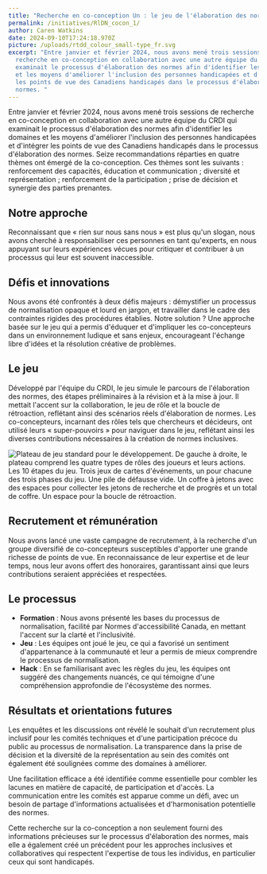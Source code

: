 ```yaml
---
title: "Recherche en co-conception Un : le jeu de l'élaboration des normes"
permalink: /initiatives/RlDN_cocon_1/
author: Caren Watkins
date: 2024-09-10T17:24:18.970Z
picture: /uploads/rtdd_colour_small-type_fr.svg
excerpt: "Entre janvier et février 2024, nous avons mené trois sessions de
  recherche en co-conception en collaboration avec une autre équipe du CRDI qui
  examinait le processus d'élaboration des normes afin d'identifier les domaines
  et les moyens d'améliorer l'inclusion des personnes handicapées et d'intégrer
  les points de vue des Canadiens handicapés dans le processus d'élaboration des
  normes. "
---
```

Entre janvier et février 2024, nous avons mené trois sessions de recherche en co-conception en collaboration avec une autre équipe du CRDI qui examinait le processus d'élaboration des normes afin d'identifier les domaines et les moyens d'améliorer l'inclusion des personnes handicapées et d'intégrer les points de vue des Canadiens handicapés dans le processus d'élaboration des normes. Seize recommandations réparties en quatre thèmes ont émergé de la co-conception. Ces thèmes sont les suivants : renforcement des capacités, éducation et communication ; diversité et représentation ; renforcement de la participation ; prise de décision et synergie des parties prenantes.

## Notre approche

Reconnaissant que « rien sur nous sans nous » est plus qu'un slogan, nous avons cherché à responsabiliser ces personnes en tant qu'experts, en nous appuyant sur leurs expériences vécues pour critiquer et contribuer à un processus qui leur est souvent inaccessible.

## Défis et innovations

Nous avons été confrontés à deux défis majeurs : démystifier un processus de normalisation opaque et lourd en jargon, et travailler dans le cadre des contraintes rigides des procédures établies. Notre solution ? Une approche basée sur le jeu qui a permis d'éduquer et d'impliquer les co-concepteurs dans un environnement ludique et sans enjeux, encourageant l'échange libre d'idées et la résolution créative de problèmes.

## Le jeu

Développé par l'équipe du CRDI, le jeu simule le parcours de l'élaboration des normes, des étapes préliminaires à la révision et à la mise à jour. Il mettait l'accent sur la collaboration, le jeu de rôle et la boucle de rétroaction, reflétant ainsi des scénarios réels d'élaboration de normes. Les co-concepteurs, incarnant des rôles tels que chercheurs et décideurs, ont utilisé leurs « super-pouvoirs » pour naviguer dans le jeu, reflétant ainsi les diverses contributions nécessaires à la création de normes inclusives.

![Plateau de jeu standard pour le développement. De gauche à droite, le plateau comprend les quatre types de rôles des joueurs et leurs actions. Les 10 étapes du jeu. Trois jeux de cartes d'événements, un pour chacune des trois phases du jeu. Une pile de défausse vide. Un coffre à jetons avec des espaces pour collecter les jetons de recherche et de progrès et un total de coffre. Un espace pour la boucle de rétroaction.](/uploads/picture1.png)

## Recrutement et rémunération

Nous avons lancé une vaste campagne de recrutement, à la recherche d'un groupe diversifié de co-concepteurs susceptibles d'apporter une grande richesse de points de vue. En reconnaissance de leur expertise et de leur temps, nous leur avons offert des honoraires, garantissant ainsi que leurs contributions seraient appréciées et respectées.

## Le processus

* **Formation** : Nous avons présenté les bases du processus de normalisation, facilité par Normes d'accessibilité Canada, en mettant l'accent sur la clarté et l'inclusivité.
* **Jeu** : Les équipes ont joué le jeu, ce qui a favorisé un sentiment d'appartenance à la communauté et leur a permis de mieux comprendre le processus de normalisation.
* **Hack** : En se familiarisant avec les règles du jeu, les équipes ont suggéré des changements nuancés, ce qui témoigne d'une compréhension approfondie de l'écosystème des normes.

## Résultats et orientations futures

Les enquêtes et les discussions ont révélé le souhait d'un recrutement plus inclusif pour les comités techniques et d'une participation précoce du public au processus de normalisation. La transparence dans la prise de décision et la diversité de la représentation au sein des comités ont également été soulignées comme des domaines à améliorer.

Une facilitation efficace a été identifiée comme essentielle pour combler les lacunes en matière de capacité, de participation et d'accès. La communication entre les comités est apparue comme un défi, avec un besoin de partage d'informations actualisées et d'harmonisation potentielle des normes.

Cette recherche sur la co-conception a non seulement fourni des informations précieuses sur le processus d'élaboration des normes, mais elle a également créé un précédent pour les approches inclusives et collaboratives qui respectent l'expertise de tous les individus, en particulier ceux qui sont handicapés.
